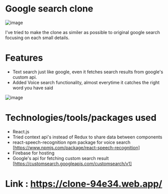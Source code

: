 # Google search clone
![image](https://user-images.githubusercontent.com/73161634/127603046-3061b770-a68c-4ac5-8e32-f905fc5f91e9.png)

I've tried to make the clone as similer as possible to original google search focusing on each small details.
# Features
* Text search just like google, even it fetches search results from google's custom api.
* Added Voice search functionality, almost everytime it catches the right word you have said

![image](https://user-images.githubusercontent.com/73161634/127603522-fd231a73-a7c8-46bf-b23c-c1450473fdb1.png)


# Technologies/tools/packages used
* React.js
* Tried context api's instead of Redux to share data between components
* react-speech-recognition npm package for voice search [https://www.npmjs.com/package/react-speech-recognition]
* Firebase for hosting
*  Google's api for fetching custom search result [https://customsearch.googleapis.com/customsearch/v1]
# Link : https://clone-94e34.web.app/
